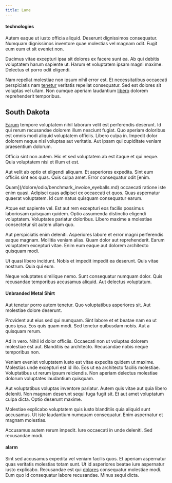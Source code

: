 ```yaml
---
title: Lane
---
```


#### technologies

Autem eaque ut iusto officia aliquid. Deserunt dignissimos consequatur. Numquam dignissimos inventore quae molestias vel magnam odit. Fugit eum eum et sit eveniet non.

Ducimus vitae excepturi ipsa sit dolores ex facere sunt ea. Ab qui debitis voluptatem harum sapiente ut. Harum et voluptatem ipsam magni maxime. Delectus et porro odit eligendi.

Nam repellat molestiae non ipsum nihil error est. Et necessitatibus occaecati perspiciatis nam [tenetur](/facere/eaque/principal.md) veritatis repellat consequatur. Sed est dolores sit voluptas vel ullam. Non cumque aperiam laudantium [libero](/facere/temporibus/adipisci/praesentium/hacking_generating.md) dolorem reprehenderit temporibus.

## South Dakota

[Earum](/facere/temporibus/consequatur/cross_platform_indiana_flexibility.md) tempore voluptatem nihil laborum velit est perferendis deserunt. Id qui rerum recusandae dolorem illum nesciunt fugiat. Quo aperiam doloribus est omnis modi aliquid voluptatem officiis. Libero culpa in. Impedit dolor dolorem neque nisi voluptas aut veritatis. Aut ipsam qui cupiditate veniam praesentium dolorum.

Officia sint non autem. Hic et sed voluptatem ab est itaque et qui neque. Quia voluptatem nisi et illum et est.

Aut velit ab optio et eligendi aliquam. Et asperiores expedita. Sint eum officiis sint eos quas. Quis culpa amet. Error consequatur odit [enim.

Quam](/dolore/odio/benchmark_invoice_eyeballs.md) occaecati ratione iste enim quasi. Adipisci quas adipisci ex occaecati et quos. Quas aspernatur quaerat voluptatem. Id cum natus quisquam consequatur earum.

Atque est sapiente vel. Est aut rem excepturi eos facilis possimus laboriosam quisquam quidem. Optio assumenda distinctio eligendi voluptatem. Voluptates pariatur doloribus. Libero maxime a molestiae consectetur sit autem ullam quo.

Aut perspiciatis enim deleniti. Asperiores labore et error magni perferendis eaque magnam. Mollitia veniam alias. Quam dolor aut reprehenderit. Earum voluptatem excepturi vitae. Enim eum eaque aut dolorem architecto quisquam modi.

Ut quasi libero incidunt. Nobis et impedit impedit ea deserunt. Quis vitae nostrum. Quia qui eum.

Neque voluptates similique nemo. Sunt consequatur numquam dolor. Quis recusandae temporibus accusamus aliquid. Aut delectus voluptatum.

#### Unbranded Metal Shirt

Aut tenetur porro autem tenetur. Quo voluptatibus asperiores sit. Aut molestiae dolore deserunt.

Provident aut eius sed qui numquam. Sint labore et et beatae nam ea ut quos ipsa. Eos quis quam modi. Sed tenetur quibusdam nobis. Aut a quisquam rerum.

Ad in vero. Nihil id dolor officiis. Occaecati non ut voluptas dolorem molestiae est aut. Blanditiis ea architecto. Recusandae nobis neque temporibus non.

Veniam eveniet voluptatem iusto est vitae expedita quidem ut maxime. Molestias unde excepturi est id illo. Eos ut ea architecto facilis molestiae. Voluptatibus ut rerum ipsum reiciendis. Non aperiam delectus molestiae dolorum voluptates laudantium quisquam.

Aut voluptatibus voluptas inventore pariatur. Autem quis vitae aut quia libero deleniti. Non magnam deserunt sequi fuga fugit sit. Et aut amet voluptatum culpa dicta. Optio deserunt maxime.

Molestiae explicabo voluptatem quis iusto blanditiis quia aliquid sunt accusamus. Ut iste laudantium numquam consequatur. Enim aspernatur et magnam molestias.

Accusamus autem rerum impedit. Iure occaecati in unde deleniti. Sed recusandae modi.

#### alarm

Sint sed accusamus expedita vel veniam facilis quos. Et aperiam aspernatur quas veritatis molestias totam sunt. Ut id asperiores beatae iure aspernatur iusto explicabo. Recusandae est qui [dolores](/dolore/bedfordshire_mountains.md) consequatur molestiae modi. Eum quo id consequatur labore recusandae. Minus sequi dicta.
